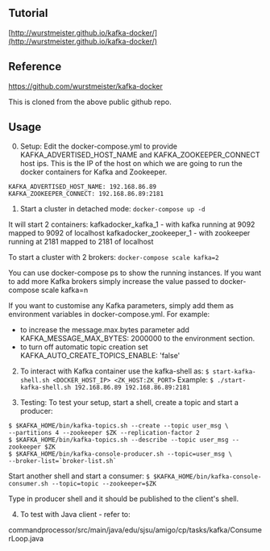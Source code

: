 ## Tutorial
[http://wurstmeister.github.io/kafka-docker/](http://wurstmeister.github.io/kafka-docker/)

## Reference
https://github.com/wurstmeister/kafka-docker

This is cloned from the above public github repo.

## Usage
0. Setup:
Edit the docker-compose.yml to provide KAFKA_ADVERTISED_HOST_NAME and KAFKA_ZOOKEEPER_CONNECT host ips.
This is the IP of the host on which we are going to run the docker containers for Kafka and Zookeeper.

```
KAFKA_ADVERTISED_HOST_NAME: 192.168.86.89
KAFKA_ZOOKEEPER_CONNECT: 192.168.86.89:2181
```
1. Start a cluster in detached mode:
```docker-compose up -d```

It will start 2 containers:
kafkadocker_kafka_1 - with kafka running at 9092 mapped to 9092 of localhost
kafkadocker_zookeeper_1 - with zookeeper running at 2181 mapped to 2181 of localhost

To start a cluster with 2 brokers:
```docker-compose scale kafka=2```

 You can use docker-compose ps to show the running instances. 
 If you want to add more Kafka brokers simply increase the value passed to 
 docker-compose scale kafka=n
 
 If you want to customise any Kafka parameters, simply add them as environment variables 
 in docker-compose.yml. For example:
 * to increase the message.max.bytes parameter add KAFKA_MESSAGE_MAX_BYTES: 2000000 to the environment section.
 * to turn off automatic topic creation set KAFKA_AUTO_CREATE_TOPICS_ENABLE: 'false'
 
2. To interact with Kafka container use the kafka-shell as:
```$ start-kafka-shell.sh <DOCKER_HOST_IP> <ZK_HOST:ZK_PORT>```
Example:
```$ ./start-kafka-shell.sh 192.168.86.89 192.168.86.89:2181```

3. Testing:
To test your setup, start a shell, create a topic and start a producer:

```
$ $KAFKA_HOME/bin/kafka-topics.sh --create --topic user_msg \
--partitions 4 --zookeeper $ZK --replication-factor 2
$ $KAFKA_HOME/bin/kafka-topics.sh --describe --topic user_msg --zookeeper $ZK 
$ $KAFKA_HOME/bin/kafka-console-producer.sh --topic=user_msg \
--broker-list=`broker-list.sh`
```

Start another shell and start a consumer:
```$ $KAFKA_HOME/bin/kafka-console-consumer.sh --topic=topic --zookeeper=$ZK```

Type in producer shell and it should be published to the client's shell.

4. To test with Java client - refer to:

commandprocessor/src/main/java/edu/sjsu/amigo/cp/tasks/kafka/ConsumerLoop.java

